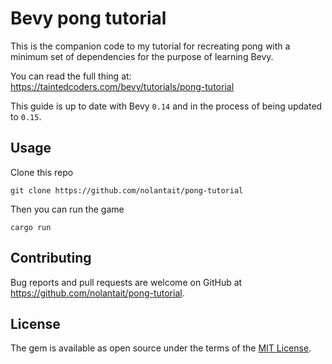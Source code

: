 # Bevy pong tutorial

This is the companion code to my tutorial for recreating pong with a minimum set
of dependencies for the purpose of learning Bevy.

You can read the full thing at: https://taintedcoders.com/bevy/tutorials/pong-tutorial

This guide is up to date with Bevy `0.14` and in the process of being updated to
`0.15`.

## Usage

Clone this repo

```
git clone https://github.com/nolantait/pong-tutorial
```

Then you can run the game

```
cargo run
```

## Contributing

Bug reports and pull requests are welcome on GitHub at
https://github.com/nolantait/pong-tutorial.

## License

The gem is available as open source under the terms of the
[MIT License](https://opensource.org/licenses/MIT).

